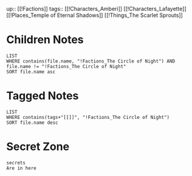 up:: [[!Factions]]
tags:: [[!Characters_Amberi]] [[!Characters_Lafayette]] [[!Places_Temple of Eternal Shadows]] [[!Things_The Scarlet Sprouts]]


# Children Notes
```dataview
LIST
WHERE contains(file.name, "!Factions_The Circle of Night") AND file.name != "!Factions_The Circle of Night"
SORT file.name asc
```

# Tagged Notes
```dataview
LIST
WHERE contains(tags+"[[]]", "!Factions_The Circle of Night")
SORT file.name desc
```

# Secret Zone
```spoiler-block
secrets
Are in here
```

